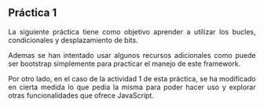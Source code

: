 ## Práctica 1

<div align = "justify">

La siguiente práctica tiene como objetivo aprender a utilizar los bucles, condicionales y desplazamiento de bits.

Ademas se han intentado usar algunos recursos adicionales como puede ser bootstrap simplemente para practicar el manejo de este framework.

Por otro lado, en el caso de la actividad 1 de esta práctica, se ha modificado en cierta medida lo que pedia la misma para poder hacer uso y explorar otras funcionalidades que ofrece JavaScript.
</div>